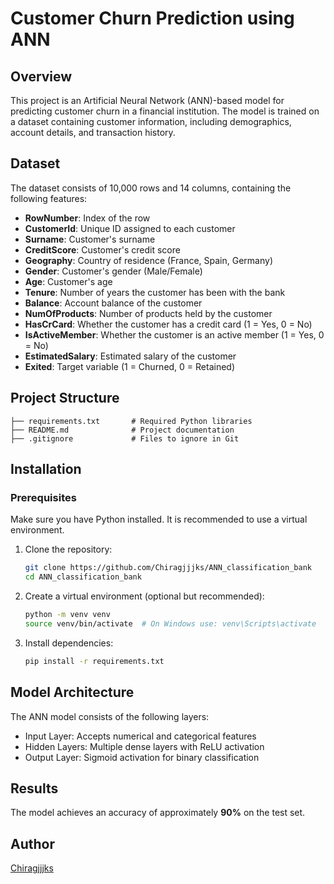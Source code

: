 # Customer Churn Prediction using ANN

## Overview

This project is an Artificial Neural Network (ANN)-based model for predicting customer churn in a financial institution. The model is trained on a dataset containing customer information, including demographics, account details, and transaction history.

## Dataset

The dataset consists of 10,000 rows and 14 columns, containing the following features:

- **RowNumber**: Index of the row
- **CustomerId**: Unique ID assigned to each customer
- **Surname**: Customer's surname
- **CreditScore**: Customer's credit score
- **Geography**: Country of residence (France, Spain, Germany)
- **Gender**: Customer's gender (Male/Female)
- **Age**: Customer's age
- **Tenure**: Number of years the customer has been with the bank
- **Balance**: Account balance of the customer
- **NumOfProducts**: Number of products held by the customer
- **HasCrCard**: Whether the customer has a credit card (1 = Yes, 0 = No)
- **IsActiveMember**: Whether the customer is an active member (1 = Yes, 0 = No)
- **EstimatedSalary**: Estimated salary of the customer
- **Exited**: Target variable (1 = Churned, 0 = Retained)

## Project Structure

```
├── requirements.txt       # Required Python libraries
├── README.md              # Project documentation
├── .gitignore             # Files to ignore in Git
```

## Installation

### Prerequisites

Make sure you have Python installed. It is recommended to use a virtual environment.

1. Clone the repository:
   ```sh
   git clone https://github.com/Chiragjjjks/ANN_classification_bank
   cd ANN_classification_bank
   ```
2. Create a virtual environment (optional but recommended):
   ```sh
   python -m venv venv
   source venv/bin/activate  # On Windows use: venv\Scripts\activate
   ```
3. Install dependencies:
   ```sh
   pip install -r requirements.txt
   ```

## Model Architecture

The ANN model consists of the following layers:

- Input Layer: Accepts numerical and categorical features
- Hidden Layers: Multiple dense layers with ReLU activation
- Output Layer: Sigmoid activation for binary classification

## Results

The model achieves an accuracy of approximately **90%** on the test set.

## Author

[Chiragjjjks]([https://github.com/your-username/](https://github.com/Chiragjjjks))

